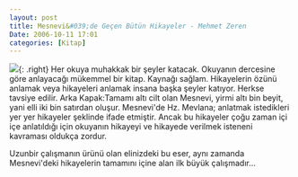 ```yaml
---
layout: post
title: Mesnevi&#039;de Geçen Bütün Hikayeler - Mehmet Zeren
Date: 2006-10-11 17:01
categories: [Kitap]
---
```


![][100]{: .right} Her okuya muhakkak bir şeyler katacak. Okuyanın dercesine göre
anlayacağı mükemmel bir kitap. Kaynağı sağlam. Hikayelerin
özünü anlamak veya hikayeleri anlamak insana başka şeyler katıyor.
Herkse tavsiye edilir. Arka Kapak:Tamamı altı cilt olan Mesnevi, yirmi
altı bin beyit, yani elli iki bin satırdan oluşur. Mesnevi'de Hz.
Mevlana; anlatmak istedikleri yer yer hikayeler şeklinde ifade etmiştir.
Ancak bu hikayeler çoğu zaman içi içe anlatıldığı için okuyanın hikayeyi
ve hikayede verilmek isteneni kavraması oldukça zordur.

Uzunbir çalışmanın ürünü olan elinizdeki bu eser, aynı zamanda
Mesnevi'deki hikayelerin tamamını içine alan ilk büyük çalışmadır...

  [100]: /images/mevlana.jpg
